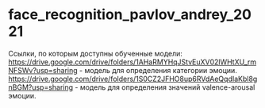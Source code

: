 # face_recognition_pavlov_andrey_2021
Ссылки, по которым доступны обученные модели:
https://drive.google.com/drive/folders/1AHaRMYHqJStvEuXV02lWHtXU_rmNFSWv?usp=sharing - модель для определения категории эмоции.
https://drive.google.com/drive/folders/1S0CZ2JFHO8up6RVdAeQqdIaKbl8gnBGM?usp=sharing - модель для определения значений valence-arousal эмоции.

